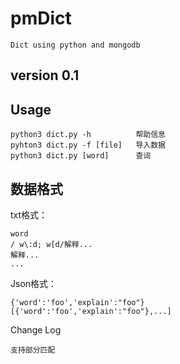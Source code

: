 # pmDict
    Dict using python and mongodb

## version 0.1

## Usage

    python3 dict.py -h          帮助信息
    pyhton3 dict.py -f [file]   导入数据
    python3 dict.py [word]      查词

## 数据格式

txt格式：

    word
    / w\:d; w[d/解释...
    解释...
    ...
Json格式：

    {'word':'foo','explain':"foo"}
    [{'word':'foo','explain':"foo"},...]

Change Log

    支持部分匹配
